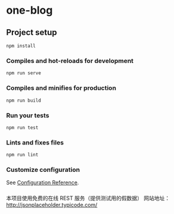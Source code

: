 # one-blog

## Project setup

```
npm install
```

### Compiles and hot-reloads for development

```
npm run serve
```

### Compiles and minifies for production

```
npm run build
```

### Run your tests

```
npm run test
```

### Lints and fixes files

```
npm run lint
```

### Customize configuration

See [Configuration Reference](https://cli.vuejs.org/config/).

###

本项目使用免费的在线 REST 服务（提供测试用的假数据）
网站地址：http://jsonplaceholder.typicode.com/
